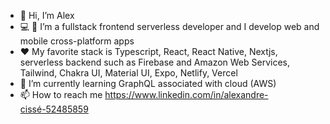 - 👋 Hi, I’m Alex
- 💻 📱 I’m a fullstack frontend serverless developer and I develop web and mobile cross-platform apps
- ❤ My favorite stack is Typescript, React, React Native, Nextjs, serverless backend such as Firebase and Amazon Web Services, Tailwind, Chakra UI, Material UI, Expo, Netlify, Vercel
- 🌱 I’m currently learning GraphQL associated with cloud (AWS)
- 📫 How to reach me https://www.linkedin.com/in/alexandre-cissé-52485859

<!---
alexCoding42/alexCoding42 is a ✨ special ✨ repository because its `README.md` (this file) appears on your GitHub profile.
You can click the Preview link to take a look at your changes.
--->
